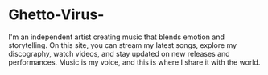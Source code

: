 # Ghetto-Virus-
I'm an independent artist creating music that blends emotion and storytelling. On this site, you can stream my latest songs, explore my discography, watch videos, and stay updated on new releases and performances. Music is my voice, and this is where I share it with the world.
